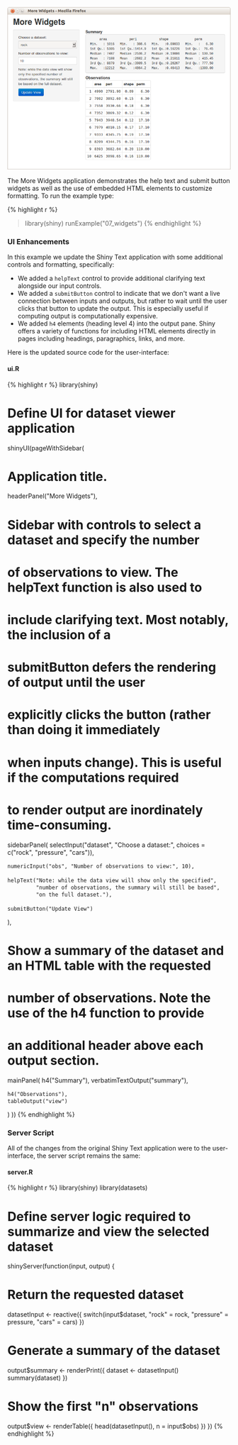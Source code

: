 

![More Widgets Screenshot](screenshots/more-widgets.png)

The More Widgets application demonstrates the help text and submit button widgets as well as the use of embedded HTML elements to customize formatting. To run the example type: 

{% highlight r %}
> library(shiny)
> runExample("07_widgets")
{% endhighlight %}

### UI Enhancements

In this example we update the Shiny Text application with some additional controls and formatting, specifically:

* We added a `helpText` control to provide additional clarifying text alongside our input controls.
* We added a `submitButton` control to indicate that we don't want a live connection between inputs and outputs, but rather to wait until the user clicks that button to update the output. This is especially useful if computing output is computationally expensive.
* We added `h4` elements (heading level 4) into the output pane. Shiny offers a variety of functions for including HTML elements directly in pages including headings, paragraphics, links, and more.

Here is the updated source code for the user-interface:

#### ui.R

{% highlight r %}
library(shiny)

# Define UI for dataset viewer application
shinyUI(pageWithSidebar(

  # Application title.
  headerPanel("More Widgets"),

  # Sidebar with controls to select a dataset and specify the number
  # of observations to view. The helpText function is also used to 
  # include clarifying text. Most notably, the inclusion of a 
  # submitButton defers the rendering of output until the user 
  # explicitly clicks the button (rather than doing it immediately
  # when inputs change). This is useful if the computations required
  # to render output are inordinately time-consuming.
  sidebarPanel(
    selectInput("dataset", "Choose a dataset:", 
                choices = c("rock", "pressure", "cars")),

    numericInput("obs", "Number of observations to view:", 10),

    helpText("Note: while the data view will show only the specified",
             "number of observations, the summary will still be based",
             "on the full dataset."),

    submitButton("Update View")
  ),

  # Show a summary of the dataset and an HTML table with the requested
  # number of observations. Note the use of the h4 function to provide
  # an additional header above each output section.
  mainPanel(
    h4("Summary"),
    verbatimTextOutput("summary"),

    h4("Observations"),
    tableOutput("view")
  )
))
{% endhighlight %}


### Server Script

All of the changes from the original Shiny Text application were to the user-interface, the server script remains the same:

#### server.R

{% highlight r %}
library(shiny)
library(datasets)

# Define server logic required to summarize and view the selected dataset
shinyServer(function(input, output) {

  # Return the requested dataset
  datasetInput <- reactive({
    switch(input$dataset,
           "rock" = rock,
           "pressure" = pressure,
           "cars" = cars)
  })

  # Generate a summary of the dataset
  output$summary <- renderPrint({
    dataset <- datasetInput()
    summary(dataset)
  })

  # Show the first "n" observations
  output$view <- renderTable({
    head(datasetInput(), n = input$obs)
  })
})
{% endhighlight %}

